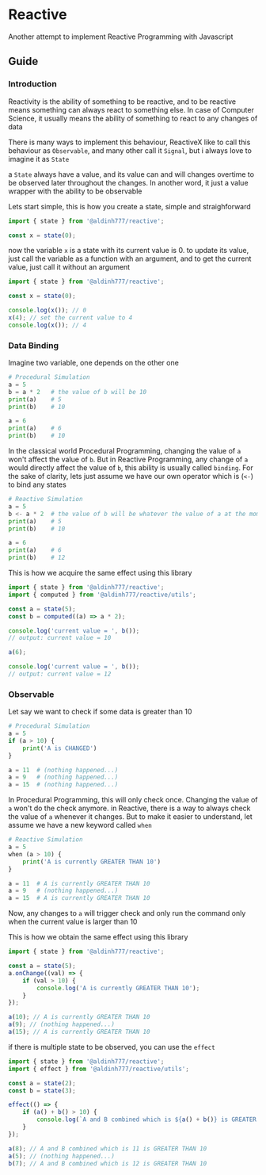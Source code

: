 # Reactive

Another attempt to implement Reactive Programming with Javascript

## Guide

### Introduction

Reactivity is the ability of something to be reactive, and to be reactive means something can always react to something else. In case of Computer Science, it usually means the ability of something to react to any changes of data

There is many ways to implement this behaviour, ReactiveX like to call this behaviour as `Observable`, and many other call it `Signal`, but i always love to imagine it as `State`

a `State` always have a value, and its value can and will changes overtime to be observed later throughout the changes. In another word, it just a value wrapper with the ability to be observable

Lets start simple, this is how you create a state, simple and straighforward

```js
import { state } from '@aldinh777/reactive';

const x = state(0);
```

now the variable `x` is a state with its current value is 0. to update its value, just call the variable as a function with an argument, and to get the current value, just call
it without an argument

```js
import { state } from '@aldinh777/reactive';

const x = state(0);

console.log(x()); // 0
x(4); // set the current value to 4
console.log(x()); // 4
```

### Data Binding

Imagine two variable, one depends on the other one

```py
# Procedural Simulation
a = 5
b = a * 2   # the value of b will be 10
print(a)    # 5
print(b)    # 10

a = 6
print(a)    # 6
print(b)    # 10
```

In the classical world Procedural Programming, changing the value of `a` won't affect the value of `b`. But in Reactive Programming, any change of `a` would directly affect the value of `b`, this ability is usually called `binding`. For the sake of clarity, lets just assume we have our own operator which is (`<-`) to bind any states

```py
# Reactive Simulation
a = 5
b <- a * 2  # the value of b will be whatever the value of a at the moment times 2
print(a)    # 5
print(b)    # 10

a = 6
print(a)    # 6
print(b)    # 12
```

This is how we acquire the same effect using this library

```js
import { state } from '@aldinh777/reactive';
import { computed } from '@aldinh777/reactive/utils';

const a = state(5);
const b = computed((a) => a * 2);

console.log('current value = ', b());
// output: current value = 10

a(6);

console.log('current value = ', b());
// output: current value = 12
```

### Observable

Let say we want to check if some data is greater than 10

```py
# Procedural Simulation
a = 5
if (a > 10) {
    print('A is CHANGED')
}

a = 11  # (nothing happened...)
a = 9   # (nothing happened...)
a = 15  # (nothing happened...)
```

In Procedural Programming, this will only check once. Changing the value of `a` won't do the check anymore. in Reactive, there is a way to always check the value of `a` whenever it changes. But to make it easier to understand, let assume we have a new keyword called `when`

```py
# Reactive Simulation
a = 5
when (a > 10) {
    print('A is currently GREATER THAN 10')
}

a = 11  # A is currently GREATER THAN 10
a = 9   # (nothing happened...)
a = 15  # A is currently GREATER THAN 10
```

Now, any changes to `a` will trigger check and only run the command only when the current value is larger than 10

This is how we obtain the same effect using this library

```js
import { state } from '@aldinh777/reactive';

const a = state(5);
a.onChange((val) => {
    if (val > 10) {
        console.log('A is currently GREATER THAN 10');
    }
});

a(10); // A is currently GREATER THAN 10
a(9); // (nothing happened...)
a(15); // A is currently GREATER THAN 10
```

if there is multiple state to be observed, you can use the `effect`

```js
import { state } from '@aldinh777/reactive';
import { effect } from '@aldinh777/reactive/utils';

const a = state(2);
const b = state(3);

effect(() => {
    if (a() + b() > 10) {
        console.log(`A and B combined which is ${a() + b()} is GREATER THAN 10`);
    }
});

a(8); // A and B combined which is 11 is GREATER THAN 10
a(5); // (nothing happened...)
b(7); // A and B combined which is 12 is GREATER THAN 10
```

